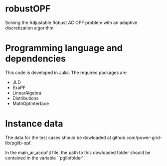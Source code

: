 # robustOPF
Solving the Adjustable Robust AC OPF problem with an adaptive discretization algorithm

# Programming language and dependencies

This code is developed in Julia. The required packages are
- JLD
- ExaPF
- LinearAlgebra
- Distributions
- MathOptInterface

# Instance data

The data for the test cases should be dowloaded at github.com/power-grid-lib/pglib-opf. 

In the main_ar_acopf.jl file, the path to this dowloaded folder should be contained in the variable ``pglibfolder''.


